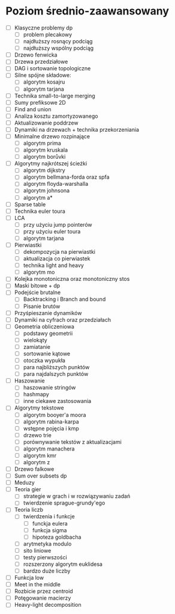 # Poziom średnio-zaawansowany

- [ ] Klasyczne problemy dp
  - [ ] problem plecakowy
  - [ ] najdłuższy rosnący podciąg
  - [ ] najdłuższy wspólny podciąg
- [ ] Drzewo fenwicka
- [ ] Drzewa przedziałowe
- [ ] DAG i sortowanie topologiczne
- [ ] Silne spójne składowe:
  - [ ] algorytm kosajru
  - [ ] algorytm tarjana
- [ ] Technika small-to-large merging
- [ ] Sumy prefiksowe 2D
- [ ] Find and union
- [ ] Analiza kosztu zamortyzowanego
- [ ] Aktualizowanie poddrzew
- [ ] Dynamiki na drzewach + technika przekorzeniania
- [ ] Minimalne drzewo rozpinające
  - [ ] algorytm prima
  - [ ] algorytm kruskala
  - [ ] algorytm borůvki
- [ ] Algorytmy najkrótszej ścieżki
  - [ ] algorytm dijkstry
  - [ ] algorytm bellmana-forda oraz spfa
  - [ ] algorytm floyda-warshalla
  - [ ] algorytm johnsona
  - [ ] algorytm a*
- [ ] Sparse table
- [ ] Technika euler toura
- [ ] LCA
  - [ ] przy użyciu jump pointerów
  - [ ] przy użyciu euler toura
  - [ ] algorytm tarjana
- [ ] Pierwiastki
  - [ ] dekompozycja na pierwiastki
  - [ ] aktualizacja co pierwiastek
  - [ ] technika light and heavy
  - [ ] algorytm mo
- [ ] Kolejka monotoniczna oraz monotoniczny stos
- [ ] Maski bitowe + dp
- [ ] Podejście brutalne
  - [ ] Backtracking i Branch and bound
  - [ ] Pisanie brutów
- [ ] Przyśpieszanie dynamików
- [ ] Dynamiki na cyfrach oraz przedziałach
- [ ] Geometria obliczeniowa
  - [ ] podstawy geometrii
  - [ ] wielokąty
  - [ ] zamiatanie
  - [ ] sortowanie kątowe
  - [ ] otoczka wypukła
  - [ ] para najbliższych punktów
  - [ ] para najdalszych punktów
- [ ] Haszowanie
  - [ ] haszowanie stringów
  - [ ] hashmapy
  - [ ] inne ciekawe zastosowania
- [ ] Algorytmy tekstowe
  - [ ] algorytm booyer'a moora
  - [ ] algorytm rabina-karpa
  - [ ] wstępne pojęcia i kmp
  - [ ] drzewo trie
  - [ ] porównywanie tekstów z aktualizacjami
  - [ ] algorytm manachera
  - [ ] algorytm kmr
  - [ ] algorytm z
- [ ] Drzewo falkowe
- [ ] Sum over subsets dp
- [ ] Meduzy
- [ ] Teoria gier
  - [ ] strategie w grach i w rozwiązywaniu zadań
  - [ ] twierdzenie sprague-grundy'ego
- [ ] Teoria liczb
  - [ ] twierdzenia i funkcje
    - [ ] funckja eulera
    - [ ] funkcja sigma
    - [ ] hipoteza goldbacha
  - [ ] arytmetyka modulo
  - [ ] sito liniowe
  - [ ] testy pierwszości
  - [ ] rozszerzony algorytm euklidesa
  - [ ] bardzo duże liczby
- [ ] Funkcja low
- [ ] Meet in the middle
- [ ] Rozbicie przez centroid
- [ ] Potęgowanie macierzy
- [ ] Heavy-light decomposition
